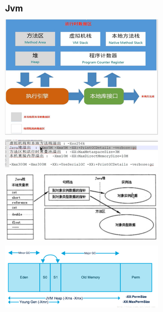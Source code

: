 # Jvm

![1555745612053](../../images/1555745612053.png)

![1555746018693](../../images/1555746018693.png)



![1567127222600](../../images/1567127222600.png)

![1568274341196](../../images/1568274341196.png)
